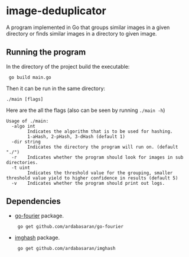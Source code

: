 # image-deduplicator
A program implemented in Go that groups similar images in a given directory or finds similar images in a directory to given image.

## Running the program
In the directory of the project build the executable:
```
 go build main.go
```
Then it can be run in the same directory:
```
./main [flags]
```
Here are the all the flags (also can be seen by running `./main -h`)
```
Usage of ./main:
  -algo int
        Indicates the algorithm that is to be used for hashing.
        1-aHash, 2-pHash, 3-dHash (default 1)
  -dir string
        Indicates the directory the program will run on. (default "./")
  -r    Indicates whether the program should look for images in sub directories.
  -t uint
        Indicates the threshold value for the grouping, smaller threshold value yield to higher confidence in results (default 5)
  -v    Indicates whether the program should print out logs.

```
## Dependencies
* [go-fourier](https://github.com/ardabasaran/go-fourier) package.

    ``` go get github.com/ardabasaran/go-fourier```
* [imghash](https://github.com/ardabasaran/imghash) package.

    ``` go get github.com/ardabasaran/imghash```